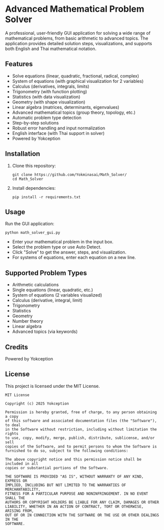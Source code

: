 # Advanced Mathematical Problem Solver

A professional, user-friendly GUI application for solving a wide range of mathematical problems, from basic arithmetic to advanced topics. The application provides detailed solution steps, visualizations, and supports both English and Thai mathematical notation.

## Features
- Solve equations (linear, quadratic, fractional, radical, complex)
- System of equations (with graphical visualization for 2 variables)
- Calculus (derivatives, integrals, limits)
- Trigonometry (with function plotting)
- Statistics (with data visualization)
- Geometry (with shape visualization)
- Linear algebra (matrices, determinants, eigenvalues)
- Advanced mathematical topics (group theory, topology, etc.)
- Automatic problem type detection
- Step-by-step solutions
- Robust error handling and input normalization
- English interface (with Thai support in solver)
- Powered by Yokception

## Installation
1. Clone this repository:
   ```
   git clone https://github.com/Yokminasai/Math_Solver/
   cd Math_Solver
   ```
2. Install dependencies:
   ```
   pip install -r requirements.txt
   ```

## Usage
Run the GUI application:
```
python math_solver_gui.py
```

- Enter your mathematical problem in the input box.
- Select the problem type or use Auto Detect.
- Click "Solve" to get the answer, steps, and visualization.
- For systems of equations, enter each equation on a new line.

## Supported Problem Types
- Arithmetic calculations
- Single equations (linear, quadratic, etc.)
- System of equations (2 variables visualized)
- Calculus (derivative, integral, limit)
- Trigonometry
- Statistics
- Geometry
- Number theory
- Linear algebra
- Advanced topics (via keywords)

## Credits
Powered by Yokception

## License
This project is licensed under the MIT License.

```
MIT License

Copyright (c) 2025 Yokception

Permission is hereby granted, free of charge, to any person obtaining a copy
of this software and associated documentation files (the "Software"), to deal
in the Software without restriction, including without limitation the rights
to use, copy, modify, merge, publish, distribute, sublicense, and/or sell
copies of the Software, and to permit persons to whom the Software is
furnished to do so, subject to the following conditions:

The above copyright notice and this permission notice shall be included in all
copies or substantial portions of the Software.

THE SOFTWARE IS PROVIDED "AS IS", WITHOUT WARRANTY OF ANY KIND, EXPRESS OR
IMPLIED, INCLUDING BUT NOT LIMITED TO THE WARRANTIES OF MERCHANTABILITY,
FITNESS FOR A PARTICULAR PURPOSE AND NONINFRINGEMENT. IN NO EVENT SHALL THE
AUTHORS OR COPYRIGHT HOLDERS BE LIABLE FOR ANY CLAIM, DAMAGES OR OTHER
LIABILITY, WHETHER IN AN ACTION OF CONTRACT, TORT OR OTHERWISE, ARISING FROM,
OUT OF OR IN CONNECTION WITH THE SOFTWARE OR THE USE OR OTHER DEALINGS IN THE
SOFTWARE.
``` 
